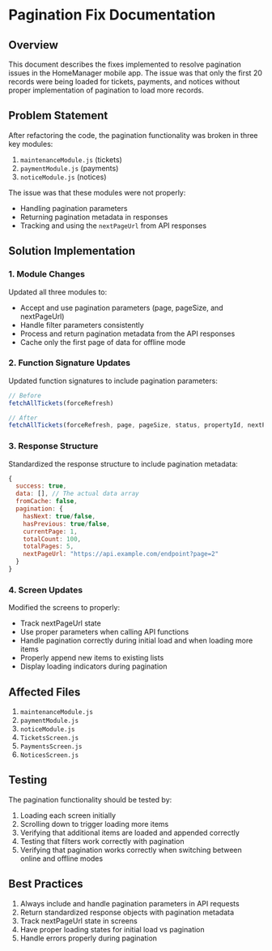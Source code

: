 # Pagination Fix Documentation

## Overview
This document describes the fixes implemented to resolve pagination issues in the HomeManager mobile app. The issue was that only the first 20 records were being loaded for tickets, payments, and notices without proper implementation of pagination to load more records.

## Problem Statement
After refactoring the code, the pagination functionality was broken in three key modules:
1. `maintenanceModule.js` (tickets)
2. `paymentModule.js` (payments)
3. `noticeModule.js` (notices)

The issue was that these modules were not properly:
- Handling pagination parameters
- Returning pagination metadata in responses
- Tracking and using the `nextPageUrl` from API responses

## Solution Implementation

### 1. Module Changes
Updated all three modules to:
- Accept and use pagination parameters (page, pageSize, and nextPageUrl)
- Handle filter parameters consistently
- Process and return pagination metadata from the API responses
- Cache only the first page of data for offline mode

### 2. Function Signature Updates
Updated function signatures to include pagination parameters:

```javascript
// Before
fetchAllTickets(forceRefresh)

// After
fetchAllTickets(forceRefresh, page, pageSize, status, propertyId, nextPageUrl)
```

### 3. Response Structure
Standardized the response structure to include pagination metadata:
```javascript
{
  success: true,
  data: [], // The actual data array
  fromCache: false,
  pagination: {
    hasNext: true/false,
    hasPrevious: true/false,
    currentPage: 1,
    totalCount: 100,
    totalPages: 5,
    nextPageUrl: "https://api.example.com/endpoint?page=2"
  }
}
```

### 4. Screen Updates
Modified the screens to properly:
- Track nextPageUrl state
- Use proper parameters when calling API functions
- Handle pagination correctly during initial load and when loading more items
- Properly append new items to existing lists
- Display loading indicators during pagination

## Affected Files
1. `maintenanceModule.js`
2. `paymentModule.js`
3. `noticeModule.js`
4. `TicketsScreen.js`
5. `PaymentsScreen.js`
6. `NoticesScreen.js`

## Testing
The pagination functionality should be tested by:
1. Loading each screen initially
2. Scrolling down to trigger loading more items
3. Verifying that additional items are loaded and appended correctly
4. Testing that filters work correctly with pagination
5. Verifying that pagination works correctly when switching between online and offline modes

## Best Practices
1. Always include and handle pagination parameters in API requests
2. Return standardized response objects with pagination metadata
3. Track nextPageUrl state in screens
4. Have proper loading states for initial load vs pagination
5. Handle errors properly during pagination
